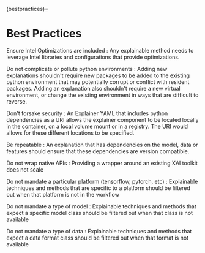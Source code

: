 (bestpractices)=
# Best Practices 

Ensure Intel Optimizations are included
: Any explainable method needs to leverage Intel libraries and configurations that provide optimizations.

Do not complicate or pollute python environments
: Adding new explanations shouldn't require new packages to be added to the existing python environment that may potentially corrupt or conflict with resident packages. Adding an explanation also shouldn't require a new virtual environment, or change the existing environment in ways that are difficult to reverse.

Don't forsake security
: An Explainer YAML that includes python dependencies as a URI allows the explainer component to be located locally in the container, on a local volume mount or in a registry. The URI would allows for these different locations to be specified.

Be repeatable
: An explanation that has dependencies on the model, data or features should ensure that these dependencies are version compatible.

Do not wrap native APIs
: Providing a wrapper around an existing XAI toolkit does not scale

Do not mandate a particular platform (tensorflow, pytorch, etc)
: Explainable techniques and methods that are specific to a platform should be filtered out when that platform is not in the workflow

Do not mandate a type of model
: Explainable techniques and methods that expect a specific model class should be filtered out when that class is not available

Do not mandate a type of data
: Explainable techniques and methods that expect a data format class should be filtered out when that format is not available
